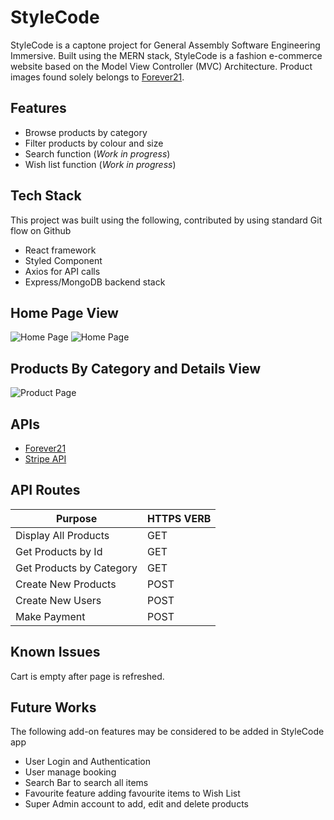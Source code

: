 # StyleCode



StyleCode is a captone project for General Assembly Software Engineering Immersive. Built using the MERN stack, StyleCode 
is a fashion e-commerce website based on the Model View Controller (MVC) Architecture. Product images found solely belongs to [Forever21](https://www.forever21.com).

## Features

- Browse products by category
- Filter products by colour and size
- Search function (*Work in progress*)
- Wish list function (*Work in progress*)

## Tech Stack


This project was built using the following, contributed by using standard Git flow on Github

- React framework 
- Styled Component 
- Axios for API calls
- Express/MongoDB backend stack

## Home Page View

![Home Page](https://i.ibb.co/bWXC3S3/Screenshot-2022-05-06-at-3-04-49-PM.png)
![Home Page](https://i.ibb.co/1XmjWdL/Screenshot-2022-05-06-at-3-00-14-PM.png)

## Products By Category and Details View
![Product Page](https://i.ibb.co/jgPZRhz/Screenshot-2022-05-06-at-3-00-42-PM.png)

## APIs

- [Forever21](https://rapidapi.com/apidojo/api/forever21)
- [Stripe API](https://stripe.com/docs/api)

## API Routes


| Purpose                  | HTTPS VERB |
| ------------------------ | ---------- |
| Display All Products     | GET        |
| Get Products by Id       | GET        |
| Get Products by Category | GET        |
| Create New Products      | POST       |
| Create New Users         | POST       |
| Make Payment             | POST       |


## Known Issues
Cart is empty after page is refreshed.

## Future Works
The following add-on features may be considered to be added in StyleCode app

- User Login and Authentication
- User manage booking
- Search Bar to search all items
- Favourite feature adding favourite items to Wish List
- Super Admin account to add, edit and delete products

